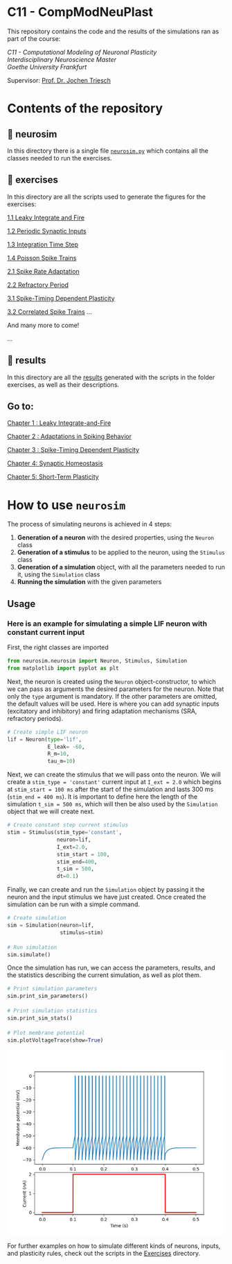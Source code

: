 # C11 - CompModNeuPlast

This repository contains the code and the results of the simulations ran as part of the course:

<p>
  <i>
  C11 - Computational Modeling of Neuronal Plasticity <br>
  Interdisciplinary Neuroscience Master<br>
  Goethe University Frankfurt<br>
  </i>
</p>

Supervisor: [Prof. Dr. Jochen Triesch](https://www.fias.science/en/neuroscience/research-groups/jochen-triesch/)


# Contents of the repository

## 📂 neurosim

In this directory there is a single file [`neurosim.py`](https://github.com/rtam97/C11-CompModNeuPlast/blob/main/neurosim/neurosim.py) 
which contains all the classes needed to run the exercises.

## 📂 exercises

In this directory are all the scripts used to generate the figures for the exercises:

[1.1 Leaky Integrate and Fire](https://github.com/rtam97/C11-CompModNeuPlast/blob/main/exercises/exercise11_LIF.py)

[1.2 Periodic Synaptic Inputs](https://github.com/rtam97/C11-CompModNeuPlast/blob/main/exercises/exercise12_periodic.py)

[1.3 Integration Time Step](https://github.com/rtam97/C11-CompModNeuPlast/blob/main/exercises/exercise13_TimeStep.py)

[1.4 Poisson Spike Trains](https://github.com/rtam97/C11-CompModNeuPlast/blob/main/exercises/exercise14_poisson.py)

[2.1 Spike Rate Adaptation](https://github.com/rtam97/C11-CompModNeuPlast/blob/main/exercises/exercise21_sra.py)

[2.2 Refractory Period](https://github.com/rtam97/C11-CompModNeuPlast/blob/main/exercises/exercise22_refractory.py)

[3.1 Spike-Timing Dependent Plasticity](https://github.com/rtam97/C11-CompModNeuPlast/blob/main/exercises/exercise31_stdp.py)

[3.2 Correlated Spike Trains](https://github.com/rtam97/C11-CompModNeuPlast/blob/main/exercises/exercise32_correlated.py)
...

And many more to come!

...

## 📂 results

In this directory are all the [results](https://github.com/rtam97/C11-CompModNeuPlast/blob/main/results) generated with the scripts in the folder exercises, as well as their descriptions.

## Go to:

[Chapter 1 : Leaky Integrate-and-Fire](https://github.com/rtam97/C11-CompModNeuPlast/blob/main/results/unit1)

[Chapter 2 : Adaptations in Spiking Behavior](https://github.com/rtam97/C11-CompModNeuPlast/blob/main/results/unit2)

[Chapter 3 : Spike-Timing Dependent Plasticity](https://github.com/rtam97/C11-CompModNeuPlast/blob/main/results/unit3)

[Chapter 4: Synaptic Homeostasis](https://github.com/rtam97/C11-CompModNeuPlast/blob/main/results/unit4)

[Chapter 5: Short-Term Plasticity](https://github.com/rtam97/C11-CompModNeuPlast/blob/main/results/unit5)


# 

#

# How to use `neurosim`

The process of simulating neurons is achieved in 4 steps:
1. **Generation of a neuron** with the desired properties, using the `Neuron` class
2. **Generation of a stimulus** to be applied to the neuron, using the `Stimulus` class
3. **Generation of a simulation** object, with all the parameters needed to run it, using the `Simulation` class
4. **Running the simulation** with the given parameters

## Usage

### Here is an example for simulating a simple LIF neuron with constant current input

First, the right classes are imported

```python
from neurosim.neurosim import Neuron, Stimulus, Simulation
from matplotlib import pyplot as plt

```

Next, the neuron is created using the `Neuron` object-constructor, to which we can pass as arguments the desired parameters for the neuron. Note that only the `type` argument is mandatory. If the other parameters are omitted, the default values will be used. Here is where you can add synaptic inputs (excitatory and inhibitory) and firing adaptation mechanisms (SRA, refractory periods).

```python
# Create simple LIF neuron
lif = Neuron(type='lif',
             E_leak= -60,
             R_m=10,
             tau_m=10)
```

Next, we can create the stimulus that we will pass onto the neuron. We will create a `stim_type = 'constant'` current input at `I_ext = 2.0` which begins at `stim_start = 100 ms` after the start of the simulation and lasts 300 ms (`stim_end = 400 ms`). It is important to define here the length of the simulation `t_sim = 500 ms`, which will then be also used by the `Simulation` object that we will create next.

```python
# Create constant step current stimulus
stim = Stimulus(stim_type='constant',
                neuron=lif,
                I_ext=2.0,
                stim_start = 100, 
                stim_end=400,
                t_sim = 500, 
                dt=0.1)
```

Finally, we can create and run the `Simulation` object by passing it the neuron and the input stimulus we have just created. Once created the simulation can be run with a simple command.

```python
# Create simulation
sim = Simulation(neuron=lif,
                 stimulus=stim)

# Run simulation
sim.simulate()

```

Once the simulation has run, we can access the parameters, results, and the statistics describing the current simulation, as well as plot them.

```python
# Print simulation parameters
sim.print_sim_parameters()

# Print simulation statistics
sim.print_sim_stats()

# Plot membrane potential
sim.plotVoltageTrace(show=True)

```

<p align="center"> 
<img src="results/00_tutorial.png" alt="equal weights" width="700"/>
</p>


For further examples on how to simulate different kinds of neurons, inputs, and plasticity rules, check out the scripts
in the [Exercises](https://github.com/rtam97/C11-CompModNeuPlast/tree/main/exercises) directory. 
